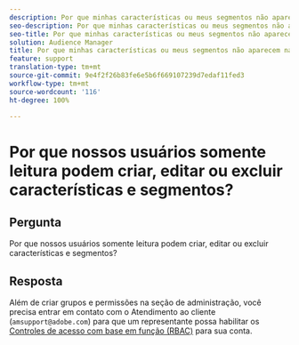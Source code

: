 ```yaml
---
description: Por que minhas características ou meus segmentos não aparecem na página Relatórios de sobreposição?
seo-description: Por que minhas características ou meus segmentos não aparecem na página Relatórios de sobreposição?
seo-title: Por que minhas características ou meus segmentos não aparecem na página Relatórios de sobreposição?
solution: Audience Manager
title: Por que minhas características ou meus segmentos não aparecem na página Relatórios de sobreposição?
feature: support
translation-type: tm+mt
source-git-commit: 9e4f2f26b83fe6e5b6f669107239d7edaf11fed3
workflow-type: tm+mt
source-wordcount: '116'
ht-degree: 100%

---
```



# Por que nossos usuários somente leitura podem criar, editar ou excluir características e segmentos?

## Pergunta

Por que nossos usuários somente leitura podem criar, editar ou excluir características e segmentos?

## Resposta

Além de criar grupos e permissões na seção de administração, você precisa entrar em contato com o Atendimento ao cliente (`amsupport@adobe.com`) para que um representante possa habilitar os [Controles de acesso com base em função (RBAC)](../features/administration/administration-overview.md) para sua conta.

